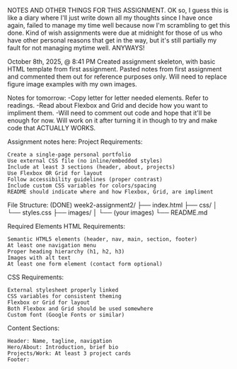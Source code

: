 NOTES AND OTHER THINGS FOR THIS ASSIGNMENT.
OK so, I guess this is like a diary where I'll just write down all my thoughts since I have once again, failed to manage my time well because now I'm scrambling to get this done.
Kind of wish assignments were due at midnight for those of us who have other personal reasons that get in the way, but it's still partially my fault for not managing mytime well.
ANYWAYS! 

October 8th, 2025, @ 8:41 PM
Created assignment skeleton, with basic HTML template from first assignment.
Pasted notes from first assignment and commented them out for reference purposes only.
Will need to replace figure image examples with my own images.

Notes for tomorrow: 
-Copy letter for letter needed elements. Refer to readings.
-Read about Flexbox and Grid and decide how you want to impliment them.
-Will need to comment out code and hope that it'll be enough for now. Will work on it after turning it in though to try and make code that ACTUALLY WORKS.

Assignment notes here: 
Project Requirements:

    Create a single-page personal portfolio
    Use external CSS file (no inline/embedded styles)
    Include at least 3 sections (header, about, projects)
    Use Flexbox OR Grid for layout
    Follow accessibility guidelines (proper contrast)
    Include custom CSS variables for colors/spacing
    README should indicate where and how Flexbox, Grid, are impliment

File Structure: (DONE)
week2-assignment2/
├── index.html
├── css/
│ └── styles.css
├── images/
│ └── (your images)
└── README.md 

Required Elements
HTML Requirements:

    Semantic HTML5 elements (header, nav, main, section, footer)
    At least one navigation menu
    Proper heading hierarchy (h1, h2, h3)
    Images with alt text
    At least one form element (contact form optional)

CSS Requirements:

    External stylesheet properly linked
    CSS variables for consistent theming
    Flexbox or Grid for layout
    Both Flexbox and Grid should be used somewhere
    Custom font (Google Fonts or similar)

Content Sections:

    Header: Name, tagline, navigation
    Hero/About: Introduction, brief bio
    Projects/Work: At least 3 project cards
    Footer:

